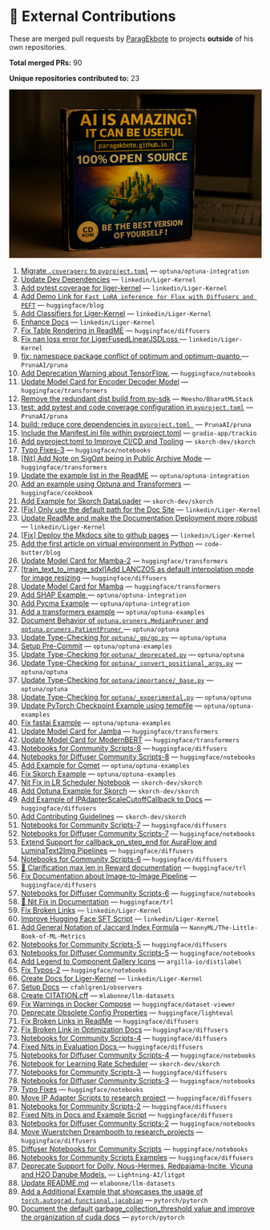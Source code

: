 # 💼 External Contributions

These are merged pull requests by [ParagEkbote](https://github.com/ParagEkbote) to projects **outside** of his own repositories.

**Total merged PRs:** 90

**Unique repositories contributed to:** 23

![Open Source Contributions](./src/assets/oss_img.webp)

1. [Migrate `.coveragerc` to `pyproject.toml`](https://github.com/optuna/optuna-integration/pull/252) — `optuna/optuna-integration`
2. [Update Dev Dependencies](https://github.com/linkedin/Liger-Kernel/pull/886) — `linkedin/Liger-Kernel`
3. [Add pytest coverage for liger-kernel](https://github.com/linkedin/Liger-Kernel/pull/876) — `linkedin/Liger-Kernel`
4. [Add Demo Link for `Fast LoRA inference for Flux with Diffusers and PEFT`](https://github.com/huggingface/blog/pull/3044) — `huggingface/blog`
5. [Add Classifiers for Liger-Kernel](https://github.com/linkedin/Liger-Kernel/pull/869) — `linkedin/Liger-Kernel`
6. [Enhance Docs](https://github.com/linkedin/Liger-Kernel/pull/867) — `linkedin/Liger-Kernel`
7. [Fix Table Rendering in ReadME](https://github.com/huggingface/diffusers/pull/12245) — `huggingface/diffusers`
8. [Fix nan loss error for LigerFusedLinearJSDLoss ](https://github.com/linkedin/Liger-Kernel/pull/862) — `linkedin/Liger-Kernel`
9. [fix: namespace package conflict of optimum and optimum-quanto ](https://github.com/PrunaAI/pruna/pull/298) — `PrunaAI/pruna`
10. [Add Deprecation Warning about TensorFlow.](https://github.com/huggingface/notebooks/pull/605) — `huggingface/notebooks`
11. [Update Model Card for Encoder Decoder Model](https://github.com/huggingface/transformers/pull/39272) — `huggingface/transformers`
12. [Remove the redundant dist build from py-sdk](https://github.com/Meesho/BharatMLStack/pull/168) — `Meesho/BharatMLStack`
13. [test: add pytest and code coverage configuration in `pyproject.toml`](https://github.com/PrunaAI/pruna/pull/230) — `PrunaAI/pruna`
14. [build: reduce core dependencies in `pyproject.toml `](https://github.com/PrunaAI/pruna/pull/227) — `PrunaAI/pruna`
15. [Include the Manifest.ini file within pyproject.toml](https://github.com/gradio-app/trackio/pull/75) — `gradio-app/trackio`
16. [Add pyproject.toml to Improve CI/CD and Tooling](https://github.com/skorch-dev/skorch/pull/1108) — `skorch-dev/skorch`
17. [Typo Fixes-3](https://github.com/huggingface/notebooks/pull/598) — `huggingface/notebooks`
18. [[Nit] Add Note on SigOpt being in Public Archive Mode](https://github.com/huggingface/transformers/pull/38610) — `huggingface/transformers`
19. [Update the example list in the ReadME](https://github.com/optuna/optuna-integration/pull/234) — `optuna/optuna-integration`
20. [Add an example using Optuna and Transformers](https://github.com/huggingface/cookbook/pull/304) — `huggingface/cookbook`
21. [Add Example for Skorch DataLoader](https://github.com/skorch-dev/skorch/pull/1105) — `skorch-dev/skorch`
22. [[Fix] Only use the default path for the Doc Site](https://github.com/linkedin/Liger-Kernel/pull/727) — `linkedin/Liger-Kernel`
23. [Update ReadMe and make the Documentation Deployment more robust](https://github.com/linkedin/Liger-Kernel/pull/726) — `linkedin/Liger-Kernel`
24. [[Fix] Deploy the Mkdocs site to github pages](https://github.com/linkedin/Liger-Kernel/pull/724) — `linkedin/Liger-Kernel`
25. [Add the first article on virtual environment in Python](https://github.com/code-butter/blog/pull/1) — `code-butter/blog`
26. [Update Model Card for Mamba-2](https://github.com/huggingface/transformers/pull/37951) — `huggingface/transformers`
27. [[train_text_to_image_sdxl]Add LANCZOS as default interpolation mode for image resizing](https://github.com/huggingface/diffusers/pull/11455) — `huggingface/diffusers`
28. [Update Model Card for Mamba](https://github.com/huggingface/transformers/pull/37863) — `huggingface/transformers`
29. [Add SHAP Example ](https://github.com/optuna/optuna-integration/pull/227) — `optuna/optuna-integration`
30. [Add Pycma Example](https://github.com/optuna/optuna-integration/pull/226) — `optuna/optuna-integration`
31. [Add a transformers example](https://github.com/optuna/optuna-examples/pull/322) — `optuna/optuna-examples`
32. [Document Behavior of `optuna.pruners.MedianPruner` and `optuna.pruners.PatientPruner` ](https://github.com/optuna/optuna/pull/6055) — `optuna/optuna`
33. [Update Type-Checking for `optuna/_gp/gp.py`](https://github.com/optuna/optuna/pull/6053) — `optuna/optuna`
34. [Setup Pre-Commit](https://github.com/optuna/optuna-examples/pull/316) — `optuna/optuna-examples`
35. [Update Type-Checking for `optuna/_deprecated.py`](https://github.com/optuna/optuna/pull/6051) — `optuna/optuna`
36. [Update Type-Checking for `optuna/_convert_positional_args.py`](https://github.com/optuna/optuna/pull/6050) — `optuna/optuna`
37. [Update Type-Checking for `optuna/importance/_base.py`](https://github.com/optuna/optuna/pull/6046) — `optuna/optuna`
38. [Update Type-Checking for `optuna/_experimental.py`](https://github.com/optuna/optuna/pull/6045) — `optuna/optuna`
39. [Update PyTorch Checkpoint Example using tempfile](https://github.com/optuna/optuna-examples/pull/313) — `optuna/optuna-examples`
40. [Fix fastai Example](https://github.com/optuna/optuna-examples/pull/312) — `optuna/optuna-examples`
41. [Update Model Card for Jamba](https://github.com/huggingface/transformers/pull/37152) — `huggingface/transformers`
42. [Update Model Card for ModernBERT](https://github.com/huggingface/transformers/pull/37052) — `huggingface/transformers`
43. [Notebooks for Community Scripts-8](https://github.com/huggingface/diffusers/pull/11128) — `huggingface/diffusers`
44. [Notebooks for Diffuser Community Scripts-8](https://github.com/huggingface/notebooks/pull/559) — `huggingface/notebooks`
45. [Add Example for Comet](https://github.com/optuna/optuna-examples/pull/305) — `optuna/optuna-examples`
46. [Fix Skorch Example](https://github.com/optuna/optuna-examples/pull/303) — `optuna/optuna-examples`
47. [Nit Fix in LR Scheduler Notebook](https://github.com/skorch-dev/skorch/pull/1099) — `skorch-dev/skorch`
48. [Add Optuna Example for Skorch](https://github.com/skorch-dev/skorch/pull/1098) — `skorch-dev/skorch`
49. [Add Example of IPAdapterScaleCutoffCallback to Docs](https://github.com/huggingface/diffusers/pull/10934) — `huggingface/diffusers`
50. [Add Contributing Guidelines](https://github.com/skorch-dev/skorch/pull/1097) — `skorch-dev/skorch`
51. [Notebooks for Community Scripts-7](https://github.com/huggingface/diffusers/pull/10846) — `huggingface/diffusers`
52. [Notebooks for Diffuser Community Scripts-7](https://github.com/huggingface/notebooks/pull/554) — `huggingface/notebooks`
53. [Extend Support for callback_on_step_end for AuraFlow and LuminaText2Img Pipelines](https://github.com/huggingface/diffusers/pull/10746) — `huggingface/diffusers`
54. [Notebooks for Community Scripts-6](https://github.com/huggingface/diffusers/pull/10713) — `huggingface/diffusers`
55. [📖 Clarification max len in Reward documentation](https://github.com/huggingface/trl/pull/2740) — `huggingface/trl`
56. [Fix Documentation about Image-to-Image Pipeline](https://github.com/huggingface/diffusers/pull/10704) — `huggingface/diffusers`
57. [Notebooks for Diffuser Community Scripts-6](https://github.com/huggingface/notebooks/pull/551) — `huggingface/notebooks`
58. [📖 Nit Fix in Documentation](https://github.com/huggingface/trl/pull/2722) — `huggingface/trl`
59. [Fix Broken Links](https://github.com/linkedin/Liger-Kernel/pull/547) — `linkedin/Liger-Kernel`
60. [Improve Hugging Face SFT Script](https://github.com/linkedin/Liger-Kernel/pull/539) — `linkedin/Liger-Kernel`
61. [Add General Notation of Jaccard Index Formula](https://github.com/NannyML/The-Little-Book-of-ML-Metrics/pull/174) — `NannyML/The-Little-Book-of-ML-Metrics`
62. [Notebooks for Community Scripts-5](https://github.com/huggingface/diffusers/pull/10499) — `huggingface/diffusers`
63. [Notebooks for Diffuser Community Scripts-5](https://github.com/huggingface/notebooks/pull/548) — `huggingface/notebooks`
64. [Add Legend to Component Gallery Icons](https://github.com/argilla-io/distilabel/pull/1090) — `argilla-io/distilabel`
65. [Fix Typos-2](https://github.com/huggingface/notebooks/pull/540) — `huggingface/notebooks`
66. [Create Docs for Liger-Kernel](https://github.com/linkedin/Liger-Kernel/pull/485) — `linkedin/Liger-Kernel`
67. [Setup Docs](https://github.com/cfahlgren1/observers/pull/55) — `cfahlgren1/observers`
68. [Create CITATION.cff](https://github.com/mlabonne/llm-datasets/pull/10) — `mlabonne/llm-datasets`
69. [Fix Warnings in Docker Compose](https://github.com/huggingface/dataset-viewer/pull/3120) — `huggingface/dataset-viewer`
70. [Deprecate Obsolete Config Properties](https://github.com/huggingface/lighteval/pull/433) — `huggingface/lighteval`
71. [Fix Broken Links in ReadMe](https://github.com/huggingface/diffusers/pull/10117) — `huggingface/diffusers`
72. [Fix Broken Link in Optimization Docs](https://github.com/huggingface/diffusers/pull/10105) — `huggingface/diffusers`
73. [Notebooks for Community Scripts-4](https://github.com/huggingface/diffusers/pull/10094) — `huggingface/diffusers`
74. [Fixed Nits in Evaluation Docs ](https://github.com/huggingface/diffusers/pull/10063) — `huggingface/diffusers`
75. [Notebooks for Diffuser Community Scripts-4](https://github.com/huggingface/notebooks/pull/536) — `huggingface/notebooks`
76. [Notebook for Learning Rate Scheduler](https://github.com/skorch-dev/skorch/pull/1074) — `skorch-dev/skorch`
77. [Notebooks for Community Scripts-3](https://github.com/huggingface/diffusers/pull/10032) — `huggingface/diffusers`
78. [Notebooks for Diffuser Community Scripts-3](https://github.com/huggingface/notebooks/pull/535) — `huggingface/notebooks`
79. [Typo Fixes](https://github.com/huggingface/notebooks/pull/530) — `huggingface/notebooks`
80. [Move IP Adapter Scripts to research project](https://github.com/huggingface/diffusers/pull/9960) — `huggingface/diffusers`
81. [Notebooks for Community Scripts-2](https://github.com/huggingface/diffusers/pull/9952) — `huggingface/diffusers`
82. [Fixed Nits in Docs and Example Script](https://github.com/huggingface/diffusers/pull/9940) — `huggingface/diffusers`
83. [Notebooks for Diffuser Community Scripts-2](https://github.com/huggingface/notebooks/pull/527) — `huggingface/notebooks`
84. [Move Wuerstchen Dreambooth to research_projects](https://github.com/huggingface/diffusers/pull/9935) — `huggingface/diffusers`
85. [Diffuser Notebooks for Community Scripts](https://github.com/huggingface/notebooks/pull/525) — `huggingface/notebooks`
86. [ Notebooks for Community Scripts Examples](https://github.com/huggingface/diffusers/pull/9905) — `huggingface/diffusers`
87. [Deprecate Support for Dolly, Nous-Hermes, Redpajama-Incite, Vicuna and H2O Danube Models.](https://github.com/Lightning-AI/litgpt/pull/1821) — `Lightning-AI/litgpt`
88. [Update README.md](https://github.com/mlabonne/llm-datasets/pull/6) — `mlabonne/llm-datasets`
89. [Add a Additional Example that showcases the usage of `torch.autograd.functional.jacobian`](https://github.com/pytorch/pytorch/pull/155683) — `pytorch/pytorch`
90. [Document the default garbage_collection_threshold value and improve the organization of cuda docs](https://github.com/pytorch/pytorch/pull/155341) — `pytorch/pytorch`
